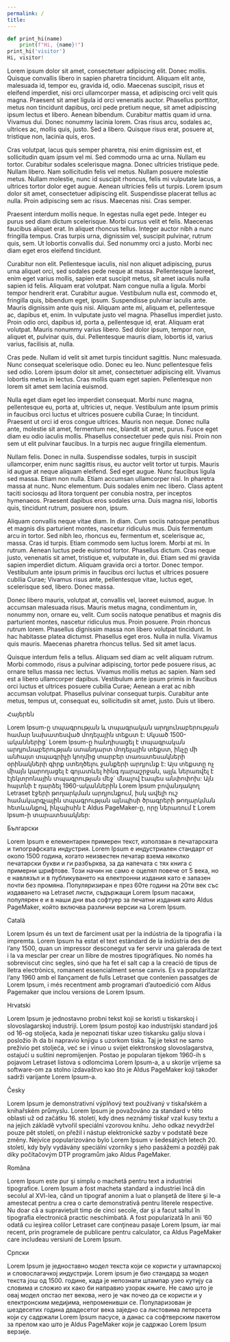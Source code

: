 ```yaml
---
permalink: /
title: 
---
```


```python
def print_hi(name)
    print(f"Hi, {name}!")
print_hi('visitor')
Hi, visitor!
```

Lorem ipsum dolor sit amet, consectetuer adipiscing elit. Donec mollis. Quisque convallis libero in sapien pharetra tincidunt. Aliquam elit ante, malesuada id, tempor eu, gravida id, odio. Maecenas suscipit, risus et eleifend imperdiet, nisi orci ullamcorper massa, et adipiscing orci velit quis magna. Praesent sit amet ligula id orci venenatis auctor. Phasellus porttitor, metus non tincidunt dapibus, orci pede pretium neque, sit amet adipiscing ipsum lectus et libero. Aenean bibendum. Curabitur mattis quam id urna. Vivamus dui. Donec nonummy lacinia lorem. Cras risus arcu, sodales ac, ultrices ac, mollis quis, justo. Sed a libero. Quisque risus erat, posuere at, tristique non, lacinia quis, eros.

Cras volutpat, lacus quis semper pharetra, nisi enim dignissim est, et sollicitudin quam ipsum vel mi. Sed commodo urna ac urna. Nullam eu tortor. Curabitur sodales scelerisque magna. Donec ultricies tristique pede. Nullam libero. Nam sollicitudin felis vel metus. Nullam posuere molestie metus. Nullam molestie, nunc id suscipit rhoncus, felis mi vulputate lacus, a ultrices tortor dolor eget augue. Aenean ultricies felis ut turpis. Lorem ipsum dolor sit amet, consectetuer adipiscing elit. Suspendisse placerat tellus ac nulla. Proin adipiscing sem ac risus. Maecenas nisi. Cras semper.

Praesent interdum mollis neque. In egestas nulla eget pede. Integer eu purus sed diam dictum scelerisque. Morbi cursus velit et felis. Maecenas faucibus aliquet erat. In aliquet rhoncus tellus. Integer auctor nibh a nunc fringilla tempus. Cras turpis urna, dignissim vel, suscipit pulvinar, rutrum quis, sem. Ut lobortis convallis dui. Sed nonummy orci a justo. Morbi nec diam eget eros eleifend tincidunt.

Curabitur non elit. Pellentesque iaculis, nisl non aliquet adipiscing, purus urna aliquet orci, sed sodales pede neque at massa. Pellentesque laoreet, enim eget varius mollis, sapien erat suscipit metus, sit amet iaculis nulla sapien id felis. Aliquam erat volutpat. Nam congue nulla a ligula. Morbi tempor hendrerit erat. Curabitur augue. Vestibulum nulla est, commodo et, fringilla quis, bibendum eget, ipsum. Suspendisse pulvinar iaculis ante. Mauris dignissim ante quis nisi. Aliquam ante mi, aliquam et, pellentesque ac, dapibus et, enim. In vulputate justo vel magna. Phasellus imperdiet justo. Proin odio orci, dapibus id, porta a, pellentesque id, erat. Aliquam erat volutpat. Mauris nonummy varius libero. Sed dolor ipsum, tempor non, aliquet et, pulvinar quis, dui. Pellentesque mauris diam, lobortis id, varius varius, facilisis at, nulla.

Cras pede. Nullam id velit sit amet turpis tincidunt sagittis. Nunc malesuada. Nunc consequat scelerisque odio. Donec eu leo. Nunc pellentesque felis sed odio. Lorem ipsum dolor sit amet, consectetuer adipiscing elit. Vivamus lobortis metus in lectus. Cras mollis quam eget sapien. Pellentesque non lorem sit amet sem lacinia euismod.

Nulla eget diam eget leo imperdiet consequat. Morbi nunc magna, pellentesque eu, porta at, ultricies ut, neque. Vestibulum ante ipsum primis in faucibus orci luctus et ultrices posuere cubilia Curae; In tincidunt. Praesent ut orci id eros congue ultrices. Mauris non neque. Donec nulla ante, molestie sit amet, fermentum nec, blandit sit amet, purus. Fusce eget diam eu odio iaculis mollis. Phasellus consectetuer pede quis nisi. Proin non sem ut elit pulvinar faucibus. In a turpis nec augue fringilla elementum.

Nullam felis. Donec in nulla. Suspendisse sodales, turpis in suscipit ullamcorper, enim nunc sagittis risus, eu auctor velit tortor ut turpis. Mauris id augue at neque aliquam eleifend. Sed eget augue. Nunc faucibus ligula sed massa. Etiam non nulla. Etiam accumsan ullamcorper nisl. In pharetra massa at nunc. Nunc elementum. Duis sodales enim nec libero. Class aptent taciti sociosqu ad litora torquent per conubia nostra, per inceptos hymenaeos. Praesent dapibus eros sodales urna. Duis magna nisi, lobortis quis, tincidunt rutrum, posuere non, ipsum.

Aliquam convallis neque vitae diam. In diam. Cum sociis natoque penatibus et magnis dis parturient montes, nascetur ridiculus mus. Duis fermentum arcu in tortor. Sed nibh leo, rhoncus eu, fermentum et, scelerisque ac, massa. Cras id turpis. Etiam commodo sem luctus lorem. Morbi at mi. In rutrum. Aenean luctus pede euismod tortor. Phasellus dictum. Cras neque justo, venenatis sit amet, tristique et, vulputate in, dui. Etiam sed mi gravida sapien imperdiet dictum. Aliquam gravida orci a tortor. Donec tempor. Vestibulum ante ipsum primis in faucibus orci luctus et ultrices posuere cubilia Curae; Vivamus risus ante, pellentesque vitae, luctus eget, scelerisque sed, libero. Donec massa.

Donec libero mauris, volutpat at, convallis vel, laoreet euismod, augue. In accumsan malesuada risus. Mauris metus magna, condimentum in, nonummy non, ornare eu, velit. Cum sociis natoque penatibus et magnis dis parturient montes, nascetur ridiculus mus. Proin posuere. Proin rhoncus rutrum lorem. Phasellus dignissim massa non libero volutpat tincidunt. In hac habitasse platea dictumst. Phasellus eget eros. Nulla in nulla. Vivamus quis mauris. Maecenas pharetra rhoncus tellus. Sed sit amet lacus.

Quisque interdum felis a tellus. Aliquam sed diam ac velit aliquam rutrum. Morbi commodo, risus a pulvinar adipiscing, tortor pede posuere risus, ac ornare tellus massa nec lectus. Vivamus mollis metus ac sapien. Nam sed est a libero ullamcorper dapibus. Vestibulum ante ipsum primis in faucibus orci luctus et ultrices posuere cubilia Curae; Aenean a erat ac nibh accumsan volutpat. Phasellus pulvinar consequat turpis. Curabitur ante metus, tempus ut, consequat eu, sollicitudin sit amet, justo. Duis ut libero.

Հայերեն

Lorem Ipsum-ը տպագրության և տպագրական արդյունաբերության համար նախատեսված մոդելային տեքստ է: Սկսած 1500-ականներից\` Lorem Ipsum-ը հանդիսացել է տպագրական արդյունաբերության ստանդարտ մոդելային տեքստ, ինչը մի անհայտ տպագրիչի կողմից տարբեր տառատեսակների օրինակների գիրք ստեղծելու ջանքերի արդյունք է: Այս տեքստը ոչ միայն կարողացել է գոյատևել հինգ դարաշրջան, այլև ներառվել է էլեկտրոնային տպագրության մեջ\` մնալով էապես անփոփոխ: Այն հայտնի է դարձել 1960-ականներին Lorem Ipsum բովանդակող Letraset էջերի թողարկման արդյունքում, իսկ ավելի ուշ համակարգչային տպագրության այնպիսի ծրագրերի թողարկման հետևանքով, ինչպիսին է Aldus PageMaker-ը, որը ներառում է Lorem Ipsum-ի տարատեսակներ:

Български

Lorem Ipsum е елементарен примерен текст, използван в печатарската и типографската индустрия. Lorem Ipsum е индустриален стандарт от около 1500 година, когато неизвестен печатар взема няколко печатарски букви и ги разбърква, за да напечата с тях книга с примерни шрифтове. Този начин не само е оцелял повече от 5 века, но е навлязъл и в публикуването на електронни издания като е запазен почти без промяна. Популяризиран е през 60те години на 20ти век със издаването на Letraset листи, съдържащи Lorem Ipsum пасажи, популярен е и в наши дни във софтуер за печатни издания като Aldus PageMaker, който включва различни версии на Lorem Ipsum.

Català

Lorem Ipsum és un text de farciment usat per la indústria de la tipografia i la impremta. Lorem Ipsum ha estat el text estàndard de la indústria des de l&#8217;any 1500, quan un impressor desconegut va fer servir una galerada de text i la va mesclar per crear un llibre de mostres tipogràfiques. No només ha sobreviscut cinc segles, sinó que ha fet el salt cap a la creació de tipus de lletra electrònics, romanent essencialment sense canvis. Es va popularitzar l&#8217;any 1960 amb el llançament de fulls Letraset que contenien passatges de Lorem Ipsum, i més recentment amb programari d&#8217;autoedició com Aldus Pagemaker que inclou versions de Lorem Ipsum.

Hrvatski

Lorem Ipsum je jednostavno probni tekst koji se koristi u tiskarskoj i slovoslagarskoj industriji. Lorem Ipsum postoji kao industrijski standard još od 16-og stoljeća, kada je nepoznati tiskar uzeo tiskarsku galiju slova i posložio ih da bi napravio knjigu s uzorkom tiska. Taj je tekst ne samo preživio pet stoljeća, već se i vinuo u svijet elektronskog slovoslagarstva, ostajući u suštini nepromijenjen. Postao je popularan tijekom 1960-ih s pojavom Letraset listova s odlomcima Lorem Ipsum-a, a u skorije vrijeme sa software-om za stolno izdavaštvo kao što je Aldus PageMaker koji također sadrži varijante Lorem Ipsum-a.

Česky

Lorem Ipsum je demonstrativní výplňový text používaný v tiskařském a knihařském průmyslu. Lorem Ipsum je považováno za standard v této oblasti už od začátku 16. století, kdy dnes neznámý tiskař vzal kusy textu a na jejich základě vytvořil speciální vzorovou knihu. Jeho odkaz nevydržel pouze pět století, on přežil i nástup elektronické sazby v podstatě beze změny. Nejvíce popularizováno bylo Lorem Ipsum v šedesátých letech 20. století, kdy byly vydávány speciální vzorníky s jeho pasážemi a později pak díky počítačovým DTP programům jako Aldus PageMaker.

Româna

Lorem Ipsum este pur şi simplu o machetă pentru text a industriei tipografice. Lorem Ipsum a fost macheta standard a industriei încă din secolul al XVI-lea, când un tipograf anonim a luat o planşetă de litere şi le-a amestecat pentru a crea o carte demonstrativă pentru literele respective. Nu doar că a supravieţuit timp de cinci secole, dar şi a facut saltul în tipografia electronică practic neschimbată. A fost popularizată în anii &#8217;60 odată cu ieşirea colilor Letraset care conţineau pasaje Lorem Ipsum, iar mai recent, prin programele de publicare pentru calculator, ca Aldus PageMaker care includeau versiuni de Lorem Ipsum.

Српски

Lorem Ipsum је једноставно модел текста који се користи у штампарској и словослагачкој индустрији. Lorem ipsum је био стандард за модел текста још од 1500. године, када је непознати штампар узео кутију са словима и сложио их како би направио узорак књиге. Не само што је овај модел опстао пет векова, него је чак почео да се користи и у електронским медијима, непроменивши се. Популаризован је шездесетих година двадесетог века заједно са листовима летерсета који су садржали Lorem Ipsum пасусе, а данас са софтверским пакетом за прелом као што је Aldus PageMaker који је садржао Lorem Ipsum верзије.